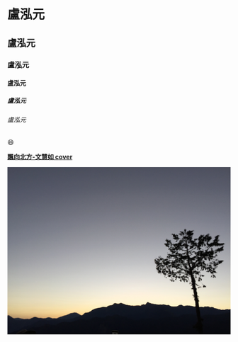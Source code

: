 # 盧泓元
## 盧泓元
### 盧泓元
#### 盧泓元
##### 盧泓元
###### 盧泓元

:smile:

[**飄向北方-文慧如 cover**](https://www.youtube.com/watch?v=7NN4RlKspW0)

![Alishan](p.jpg "阿里山風景")
